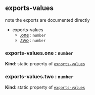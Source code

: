<a name="module_exports-values"></a>
## exports-values
note the exports are documented directly

  

* exports-values
    * [.one](#module_exports-values.one) : `number`
    * [.two](#module_exports-values.two) : `number`


<a name="module_exports-values.one"></a>
### exports-values.one : `number`
**Kind**: static property of [`exports-values`](#module_exports-values)


<a name="module_exports-values.two"></a>
### exports-values.two : `number`
**Kind**: static property of [`exports-values`](#module_exports-values)


